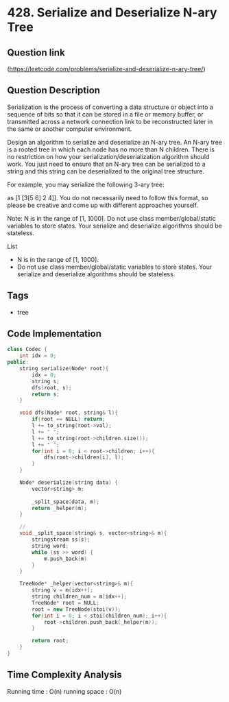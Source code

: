 # 428. Serialize and Deserialize N-ary Tree

## Question link
(https://leetcode.com/problems/serialize-and-deserialize-n-ary-tree/)

## Question Description
Serialization is the process of converting a data structure or object into a sequence of bits so that it can be stored in a file or memory buffer, or transmitted across a network connection link to be reconstructed later in the same or another computer environment.

Design an algorithm to serialize and deserialize an N-ary tree. An N-ary tree is a rooted tree in which each node has no more than N children. There is no restriction on how your serialization/deserialization algorithm should work. You just need to ensure that an N-ary tree can be serialized to a string and this string can be deserialized to the original tree structure.


For example, you may serialize the following 3-ary tree:

as [1 [3[5 6] 2 4]]. You do not necessarily need to follow this format, so please be creative and come up with different approaches yourself.

Note:
N is in the range of [1, 1000].
Do not use class member/global/static variables to store states. Your serialize and deserialize algorithms should be stateless.

List
- N is in the range of [1, 1000].
- Do not use class member/global/static variables to store states. Your serialize and deserialize algorithms should be stateless.

## Tags
- tree

## Code Implementation
```c++
class Codec {
    int idx = 0;
public:
    string serialize(Node* root){
        idx = 0;
        string s;
        dfs(root, s);
        return s;
    }

    void dfs(Node* root, string& l){
        if(root == NULL) return;
        l += to_string(root->val);
        l += " ";
        l += to_string(root->children.size());
        l += " ";
        for(int i = 0; i < root->children; i++){
            dfs(root->children[i], l);
        }
    }

    Node* deserialize(string data) {
        vector<string> m;
        
        _split_space(data, m);
        return _helper(m);
    }

    //
    void _split_space(string& s, vector<string>& m){
        stringstream ss(s);
        string word;
        while (ss >> word) {
            m.push_back(m)
        }
    }

    TreeNode* _helper(vector<string>& m){
        string v = m[idx++];
        string children_num = m[idx++];
        TreeNode* root = NULL;
        root = new TreeNode(stoi(v));
        for(int i = 0; i < stoi(children_num); i++){
            root->children.push_back(_helper(m));
        }

        return root;
    }
}
```

## Time Complexity Analysis
Running time  : O(n)
running space : O(n)